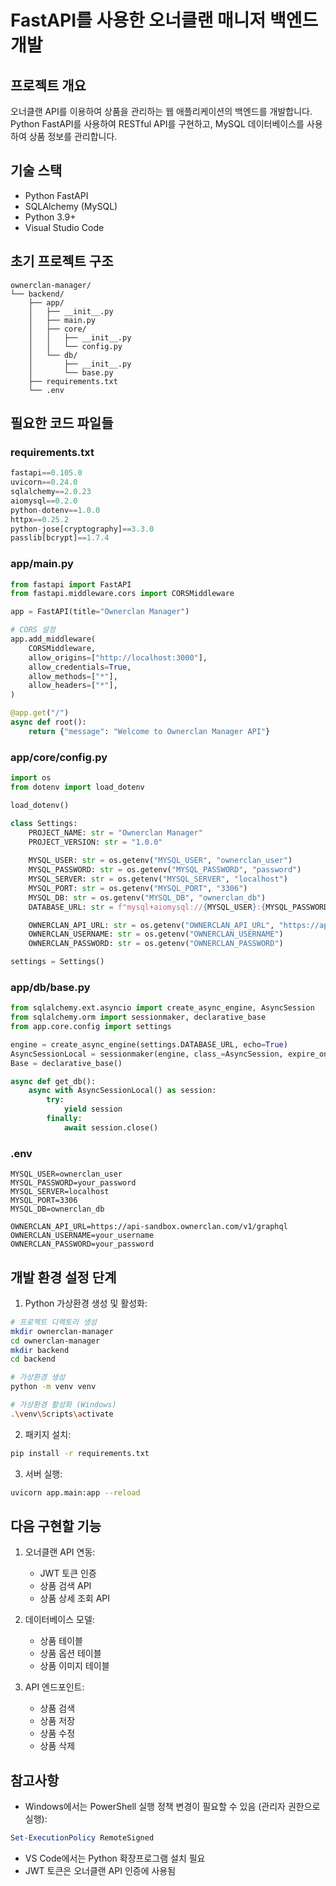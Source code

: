 # FastAPI를 사용한 오너클랜 매니저 백엔드 개발

## 프로젝트 개요
오너클랜 API를 이용하여 상품을 관리하는 웹 애플리케이션의 백엔드를 개발합니다. Python FastAPI를 사용하여 RESTful API를 구현하고, MySQL 데이터베이스를 사용하여 상품 정보를 관리합니다.

## 기술 스택
- Python FastAPI
- SQLAlchemy (MySQL)
- Python 3.9+
- Visual Studio Code

## 초기 프로젝트 구조
```
ownerclan-manager/
└── backend/
    ├── app/
    │   ├── __init__.py
    │   ├── main.py
    │   ├── core/
    │   │   ├── __init__.py
    │   │   └── config.py
    │   └── db/
    │       ├── __init__.py
    │       └── base.py
    ├── requirements.txt
    └── .env
```

## 필요한 코드 파일들

### requirements.txt
```python
fastapi==0.105.0
uvicorn==0.24.0
sqlalchemy==2.0.23
aiomysql==0.2.0
python-dotenv==1.0.0
httpx==0.25.2
python-jose[cryptography]==3.3.0
passlib[bcrypt]==1.7.4
```

### app/main.py
```python
from fastapi import FastAPI
from fastapi.middleware.cors import CORSMiddleware

app = FastAPI(title="Ownerclan Manager")

# CORS 설정
app.add_middleware(
    CORSMiddleware,
    allow_origins=["http://localhost:3000"],
    allow_credentials=True,
    allow_methods=["*"],
    allow_headers=["*"],
)

@app.get("/")
async def root():
    return {"message": "Welcome to Ownerclan Manager API"}
```

### app/core/config.py
```python
import os
from dotenv import load_dotenv

load_dotenv()

class Settings:
    PROJECT_NAME: str = "Ownerclan Manager"
    PROJECT_VERSION: str = "1.0.0"
    
    MYSQL_USER: str = os.getenv("MYSQL_USER", "ownerclan_user")
    MYSQL_PASSWORD: str = os.getenv("MYSQL_PASSWORD", "password")
    MYSQL_SERVER: str = os.getenv("MYSQL_SERVER", "localhost")
    MYSQL_PORT: str = os.getenv("MYSQL_PORT", "3306")
    MYSQL_DB: str = os.getenv("MYSQL_DB", "ownerclan_db")
    DATABASE_URL: str = f"mysql+aiomysql://{MYSQL_USER}:{MYSQL_PASSWORD}@{MYSQL_SERVER}:{MYSQL_PORT}/{MYSQL_DB}"

    OWNERCLAN_API_URL: str = os.getenv("OWNERCLAN_API_URL", "https://api-sandbox.ownerclan.com/v1/graphql")
    OWNERCLAN_USERNAME: str = os.getenv("OWNERCLAN_USERNAME")
    OWNERCLAN_PASSWORD: str = os.getenv("OWNERCLAN_PASSWORD")

settings = Settings()
```

### app/db/base.py
```python
from sqlalchemy.ext.asyncio import create_async_engine, AsyncSession
from sqlalchemy.orm import sessionmaker, declarative_base
from app.core.config import settings

engine = create_async_engine(settings.DATABASE_URL, echo=True)
AsyncSessionLocal = sessionmaker(engine, class_=AsyncSession, expire_on_commit=False)
Base = declarative_base()

async def get_db():
    async with AsyncSessionLocal() as session:
        try:
            yield session
        finally:
            await session.close()
```

### .env
```plaintext
MYSQL_USER=ownerclan_user
MYSQL_PASSWORD=your_password
MYSQL_SERVER=localhost
MYSQL_PORT=3306
MYSQL_DB=ownerclan_db

OWNERCLAN_API_URL=https://api-sandbox.ownerclan.com/v1/graphql
OWNERCLAN_USERNAME=your_username
OWNERCLAN_PASSWORD=your_password
```

## 개발 환경 설정 단계

1. Python 가상환경 생성 및 활성화:
```bash
# 프로젝트 디렉토리 생성
mkdir ownerclan-manager
cd ownerclan-manager
mkdir backend
cd backend

# 가상환경 생성
python -m venv venv

# 가상환경 활성화 (Windows)
.\venv\Scripts\activate
```

2. 패키지 설치:
```bash
pip install -r requirements.txt
```

3. 서버 실행:
```bash
uvicorn app.main:app --reload
```

## 다음 구현할 기능

1. 오너클랜 API 연동:
   - JWT 토큰 인증
   - 상품 검색 API
   - 상품 상세 조회 API

2. 데이터베이스 모델:
   - 상품 테이블
   - 상품 옵션 테이블
   - 상품 이미지 테이블

3. API 엔드포인트:
   - 상품 검색
   - 상품 저장
   - 상품 수정
   - 상품 삭제

## 참고사항
- Windows에서는 PowerShell 실행 정책 변경이 필요할 수 있음 (관리자 권한으로 실행):
```powershell
Set-ExecutionPolicy RemoteSigned
```
- VS Code에서는 Python 확장프로그램 설치 필요
- JWT 토큰은 오너클랜 API 인증에 사용됨
